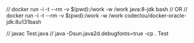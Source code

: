 // docker run -i -t --rm -v $(pwd):/work -w /work java:8-jdk bash
// OR
// docker run -i -t --rm -v $(pwd):/work -w /work codeclou/docker-oracle-jdk:8u131bash

// javac Test.java
// java -Dsun.java2d.debugfonts=true -cp . Test
